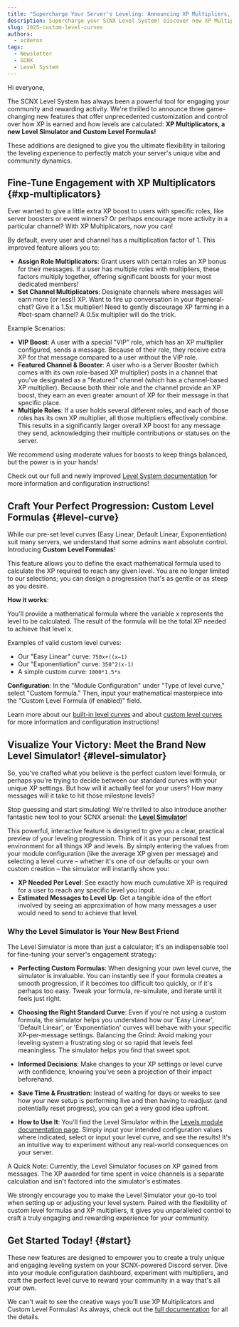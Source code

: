 ```yaml
---
title: "Supercharge Your Server's Leveling: Announcing XP Multipliers, Level Simulator & Custom Formulas!"
description: Supercharge your SCNX Level System! Discover new XP Multipliers, a new Level Simulator & Custom Level Formulas to fully customize Discord server leveling and boost user engagement
slug: 2025-custom-level-curves
authors:
  - scderox
tags:
  - Newsletter
  - SCNX
  - Level System
---
```


Hi everyone,

The SCNX Level System has always been a powerful tool for engaging your community and rewarding activity. We're thrilled
to announce three game-changing new features that offer unprecedented customization and control over how XP is earned and
how levels are calculated: **XP Multiplicators, a new Level Simulator and Custom Level Formulas!**

<!-- truncate -->

These additions are designed to give you the ultimate flexibility in tailoring the leveling experience to perfectly
match your server's unique vibe and community dynamics.

## Fine-Tune Engagement with XP Multiplicators {#xp-multiplicators}

Ever wanted to give a little extra XP boost to users with specific roles, like server boosters or event winners? Or
perhaps encourage more activity in a particular channel? With XP Multiplicators, now you can!

By default, every user and channel has a multiplication factor of 1. This improved feature allows you to:

* **Assign Role Multiplicators**: Grant users with certain roles an XP bonus for their messages. If a user has multiple
  roles
  with multipliers, these factors multiply together, offering significant boosts for your most dedicated members!
* **Set Channel Multiplicators**: Designate channels where messages will earn more (or less!) XP. Want to fire up
  conversation
  in your #general-chat? Give it a 1.5x multiplier! Need to gently discourage XP farming in a #bot-spam channel? A 0.5x
  multiplier will do the trick.

Example Scenarios:

* **VIP Boost**: A user with a special "VIP" role, which has an XP multiplier configured, sends a message. Because of
  their
  role, they receive extra XP for that message compared to a user without the VIP role.
* **Featured Channel & Booster**: A user who is a Server Booster (which comes with its own role-based XP multiplier)
  posts in
  a channel that you've designated as a "featured" channel (which has a channel-based XP multiplier). Because both their
  role and the channel provide an XP boost, they earn an even greater amount of XP for their message in that specific
  place.
* **Multiple Roles**: If a user holds several different roles, and each of those roles has its own XP multiplier, all
  those
  multipliers effectively combine. This results in a significantly larger overall XP boost for any message they send,
  acknowledging their multiple contributions or statuses on the server.

We recommend using moderate values for boosts to keep things balanced, but the power is in your hands!

Check out our full and newly
improved [Level System documentation](/docs/custom-bot/modules/community/levels/#multiplicators) for more information and
configuration instructions!

## Craft Your Perfect Progression: Custom Level Formulas {#level-curve}

While our pre-set level curves (Easy Linear, Default Linear, Exponentiation) suit many servers, we understand that some
admins want absolute control. Introducing **Custom Level Formulas**!

This feature allows you to define the exact mathematical formula used to calculate the XP required to reach any given
level. You are no longer limited to our selections; you can design a progression that's as gentle or as steep as you
desire.

**How it works**:

You'll provide a mathematical formula where the variable x represents the level to be calculated. The result of the
formula will be the total XP needed to achieve that level x.

Examples of valid custom level curves:

* Our "Easy Linear" curve: `750x+((x−1)`
* Our "Exponentiation" curve: `350^2(x-1)`
* A simple custom curve: `1000*1.5*x`

**Configuration**:
In the "Module Configuration" under "Type of level curve," select "Custom formula." Then, input your mathematical
masterpiece into the "Custom Level Formula (if enabled)" field.

Learn more about our [built-in level curves](/docs/custom-bot/modules/community/levels/#level-curves) and
about [custom level curves](/docs/custom-bot/modules/community/levels/#custom-level-curve) for more information and
configuration instructions!

## Visualize Your Victory: Meet the Brand New Level Simulator! {#level-simulator}

So, you've crafted what you believe is the perfect custom level formula, or perhaps you're trying to decide between our
standard curves with your unique XP settings. But how will it actually feel for your users? How many messages will it
take to hit those milestone levels?

Stop guessing and start simulating! We're thrilled to also introduce another fantastic new tool to your SCNX arsenal:
the **[Level Simulator](/docs/custom-bot/modules/community/levels/#level-simulator)**!

This powerful, interactive feature is designed to give you a clear, practical preview of your leveling progression.
Think of it as your personal test environment for all things XP and levels. By simply entering the values from your
module configuration (like the average XP given per message) and selecting a level curve – whether it's one of our
defaults or your own custom creation – the simulator will instantly show you:

* **XP Needed Per Level**: See exactly how much cumulative XP is required for a user to reach any specific level you input.
* **Estimated Messages to Level Up**: Get a tangible idea of the effort involved by seeing an approximation of how many
messages a user would need to send to achieve that level.

### Why the Level Simulator is Your New Best Friend

The Level Simulator is more than just a calculator; it's an indispensable tool for fine-tuning your server's engagement
strategy:

* **Perfecting Custom Formulas**: When designing your own level curve, the simulator is invaluable. You can instantly see if
your formula creates a smooth progression, if it becomes too difficult too quickly, or if it's perhaps too easy. Tweak
your formula, re-simulate, and iterate until it feels just right.
* **Choosing the Right Standard Curve**: Even if you're not using a custom formula, the simulator helps you understand how
our 'Easy Linear', 'Default Linear', or 'Exponentiation' curves will behave with your specific XP-per-message settings.
Balancing the Grind: Avoid making your leveling system a frustrating slog or so rapid that levels feel meaningless. The
simulator helps you find that sweet spot.
* **Informed Decisions**: Make changes to your XP settings or level curve with confidence, knowing you've seen a projection of
their impact beforehand.
* **Save Time & Frustration**: Instead of waiting for days or weeks to see how your new setup is performing live and then
having to readjust (and potentially reset progress), you can get a very good idea upfront.

* **How to Use It**:
You'll find the Level Simulator within the [Levels module documentation page](/docs/custom-bot/modules/community/levels/#level-simulator). Simply input your intended configuration
values where indicated, select or input your level curve, and see the results! It's an intuitive way to experiment
without any real-world consequences on your server.

A Quick Note:
Currently, the Level Simulator focuses on XP gained from messages. The XP awarded for time spent in voice channels is a
separate calculation and isn't factored into the simulator's estimates.

We strongly encourage you to make the Level Simulator your go-to tool when setting up or adjusting your level system.
Paired with the flexibility of custom level formulas and XP multipliers, it gives you unparalleled control to craft a
truly engaging and rewarding experience for your community.

## Get Started Today! {#start}

These new features are designed to empower you to create a truly unique and engaging leveling system on your
SCNX-powered Discord server. Dive into your module configuration dashboard, experiment with multipliers, and craft the
perfect level curve to reward your community in a way that's all your own.

We can't wait to see the creative ways you'll use XP Multiplicators and Custom Level Formulas! As always, check out the
[full documentation](/docs/custom-bot/modules/community/levels/) for all the details.